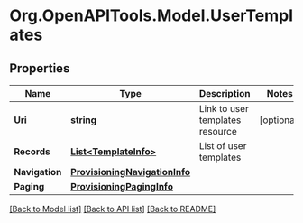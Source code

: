 
# Org.OpenAPITools.Model.UserTemplates

## Properties

Name | Type | Description | Notes
------------ | ------------- | ------------- | -------------
**Uri** | **string** | Link to user templates resource | [optional] 
**Records** | [**List&lt;TemplateInfo&gt;**](TemplateInfo.md) | List of user templates | 
**Navigation** | [**ProvisioningNavigationInfo**](ProvisioningNavigationInfo.md) |  | 
**Paging** | [**ProvisioningPagingInfo**](ProvisioningPagingInfo.md) |  | 

[[Back to Model list]](../README.md#documentation-for-models)
[[Back to API list]](../README.md#documentation-for-api-endpoints)
[[Back to README]](../README.md)

